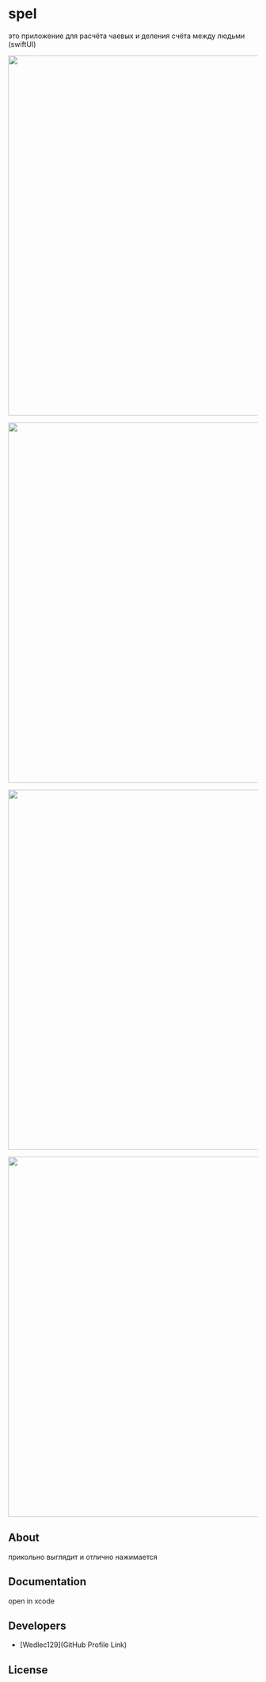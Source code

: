 # spel






это приложение для расчёта чаевых и деления счёта между людьми
(swiftUI)




<p align="center">
      <img src="https://github.com/Wedlec129/spel/blob/main/1.png" width="726">
</p>
<p align="center">
      <img src="https://github.com/Wedlec129/spel/blob/main/2.png" width="726">
</p>
<p align="center">
      <img src="https://github.com/Wedlec129/spel/blob/main/3.png" width="726">
</p>
<p align="center">
      <img src="https://github.com/Wedlec129/spel/blob/main/4.png" width="726">
</p>


## About

прикольно выглядит и отлично нажимается

## Documentation

open in xcode 

## Developers

- [Wedlec129](GitHub Profile Link)

## License

